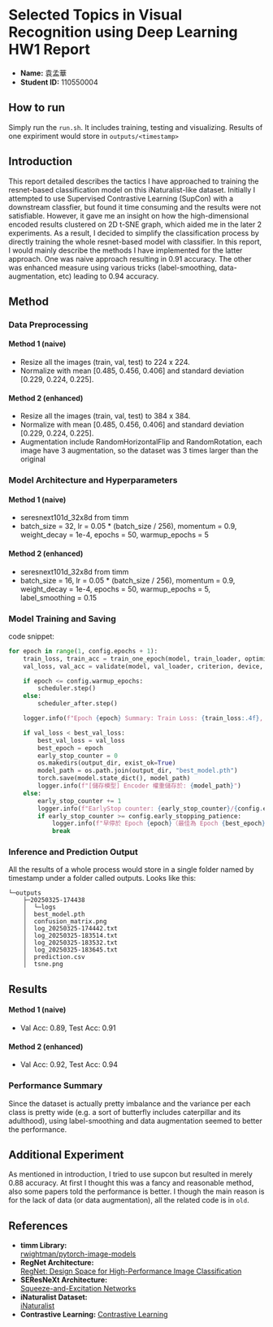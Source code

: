 # Selected Topics in Visual Recognition using Deep Learning HW1 Report
- **Name:** 袁孟華
- **Student ID:** 110550004
## How to run
Simply run the `run.sh`. It includes training, testing and visualizing. 
Results of one expiriment would store in `outputs/<timestamp>`
## Introduction
This report detailed describes the tactics I have approached to training the resnet-based classification model on this iNaturalist-like dataset. Initially I attempted to use Supervised Contrastive Learning (SupCon) with a downstream classfier, but found it time consuming and the results were not satisfiable. However, it gave me an insight on how the high-dimensional encoded results clustered on 2D t-SNE graph, which aided me in the later 2 experiments. As a result, I decided to simplify the classification process by directly training the whole resnet-based model with classifier. In this report, I would mainly describe the methods I have implemented for the latter approach. One was naive approach resulting in 0.91 accuracy. The other was enhanced measure using various tricks (label-smoothing, data-augmentation, etc) leading to 0.94 accuracy. 

## Method
### Data Preprocessing
#### Method 1 (naive)
* Resize all the images (train, val, test) to 224 x 224.
* Normalize with mean [0.485, 0.456, 0.406] and standard deviation [0.229, 0.224, 0.225].
#### Method 2 (enhanced)
* Resize all the images (train, val, test) to 384 x 384.
* Normalize with mean [0.485, 0.456, 0.406] and standard deviation [0.229, 0.224, 0.225].
* Augmentation include RandomHorizontalFlip and RandomRotation, each image have 3 augmentation, so the dataset was 3 times larger than the original

### Model Architecture and Hyperparameters
#### Method 1 (naive)
* seresnext101d_32x8d from timm
* batch_size = 32, lr = 0.05 * (batch_size / 256), momentum = 0.9, weight_decay = 1e-4, epochs = 50, warmup_epochs = 5
#### Method 2 (enhanced)
* seresnext101d_32x8d from timm
* batch_size = 16, lr = 0.05 * (batch_size / 256), momentum = 0.9, weight_decay = 1e-4, epochs = 50, warmup_epochs = 5, label_smoothing = 0.15
### Model Training and Saving
code snippet:
```python
for epoch in range(1, config.epochs + 1):
    train_loss, train_acc = train_one_epoch(model, train_loader, optimizer, criterion, scaler, device, epoch, logger, writer)
    val_loss, val_acc = validate(model, val_loader, criterion, device, epoch, logger, writer)

    if epoch <= config.warmup_epochs:
        scheduler.step()
    else:
        scheduler_after.step()

    logger.info(f"Epoch {epoch} Summary: Train Loss: {train_loss:.4f}, Val Loss: {val_loss:.4f}")

    if val_loss < best_val_loss:
        best_val_loss = val_loss
        best_epoch = epoch
        early_stop_counter = 0
        os.makedirs(output_dir, exist_ok=True)
        model_path = os.path.join(output_dir, "best_model.pth")
        torch.save(model.state_dict(), model_path)
        logger.info(f"[儲存模型] Encoder 權重儲存於: {model_path}")
    else:
        early_stop_counter += 1
        logger.info(f"EarlyStop counter: {early_stop_counter}/{config.early_stopping_patience}")
        if early_stop_counter >= config.early_stopping_patience:
            logger.info(f"早停於 Epoch {epoch}（最佳為 Epoch {best_epoch}）")
            break
```
### Inference and Prediction Output
All the results of a whole process would store in a single folder named by timestamp under a folder called outputs. Looks like this:
```
└─outputs
    ├─20250325-174438
    │  └─logs
    │  best_model.pth
    │  confusion_matrix.png
    │  log_20250325-174442.txt
    │  log_20250325-183514.txt
    │  log_20250325-183532.txt
    │  log_20250325-183645.txt
    │  prediction.csv
    │  tsne.png
```
## Results
#### Method 1 (naive)
* Val Acc: 0.89, Test Acc: 0.91
#### Method 2 (enhanced)
* Val Acc: 0.92, Test Acc: 0.94
### Performance Summary
Since the dataset is actually pretty imbalance and the variance per each class is pretty wide (e.g. a sort of butterfly includes caterpillar and its adulthood), using label-smoothing and data augmentation seemed to better the performance.
## Additional Experiment
As mentioned in introduction, I tried to use supcon but resulted in merely 0.88 accuracy. At first I thought this was a fancy and reasonable method, also some papers told the performance is better. I though the main reason is for the lack of data (or data augmentation), all the related code is in `old`.
## References
- **timm Library:**  
  [rwightman/pytorch-image-models](https://github.com/rwightman/pytorch-image-models)
- **RegNet Architecture:**  
  [RegNet: Design Space for High-Performance Image Classification](https://arxiv.org/abs/2003.13678)
- **SEResNeXt Architecture:**  
  [Squeeze-and-Excitation Networks](https://arxiv.org/abs/1709.01507)
- **iNaturalist Dataset:**  
  [iNaturalist](https://www.inaturalist.org/)
- **Contrastive Learning:** 
  [Contrastive Learning](https://youtu.be/1pvxufGRuW4?si=wqHPiqqMvoAH65Ut)
